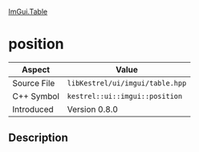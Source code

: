[ImGui.Table](index.md)
# position
| Aspect | Value |
| --- | --- |
| Source File | `libKestrel/ui/imgui/table.hpp` |
| C++ Symbol | `kestrel::ui::imgui::position` |
| Introduced | Version 0.8.0 |
## Description
